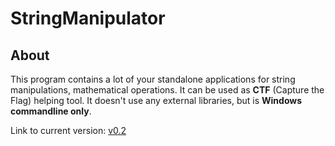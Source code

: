 # StringManipulator

## About
This program contains a lot of your standalone applications for string manipulations, mathematical operations.
It can be used as __CTF__ (Capture the Flag) helping tool. It doesn't use any external libraries, but is __Windows commandline only__.

Link to current version: [v0.2](https://drive.google.com/file/d/1BsIWLOl9WJM4Ka5SaZXAlR4HLW2I9W3P/view?usp=sharing)

